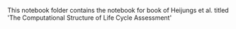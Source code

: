 This notebook folder contains the notebook for book of Heijungs et al. titled 'The Computational Structure of Life Cycle Assessment'

![]()